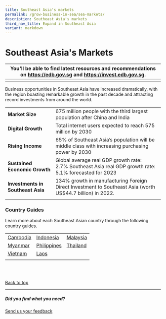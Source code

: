 ```yaml
---
title: Southeast Asia's markets
permalink: /grow-business-in-sea/sea-markets/
description: Southeast Asia's markets
third_nav_title: Expand in Southeast Asia
variant: markdown
---
```

# Southeast Asia's Markets


| You'll be able to find  latest resources and recommendations on https://edb.gov.sg and https://invest.edb.gov.sg. | 
| -------- | 
|      | 



Business opportunities in Southeast Asia have increased dramatically, with the region boasting remarkable growth in the past decade and attracting record investments from around the world.



|  |  | 
| -------- | -------- | 
|<b>Market Size</b>| 675 million people with the third largest population after China and India | 
|<b>Digital Growth</b>|Total internet users expected to reach 575 million by 2030 | 
|<b>Rising Income</b>| 65% of Southeast Asia’s population will be middle class with increasing purchasing power by 2030 | 
|<b>Sustained Economic Growth</b>|  Global average real GDP growth rate: 2.7%&nbsp;Southeast Asia real GDP growth rate: 5.1%&nbsp;forecasted for 2023 | 
|<b>Investments in Southeast Asia</b>| 134% growth in manufacturing Foreign Direct Investment to Southeast Asia (worth US$44.7 billion) in 2022.  | 
| | | <br>


### Country Guides
Learn more about each Southeast Asian country through the following country guides.<br>

|  |  |  |
| -------- | -------- | -------- |
| <a target="_blank" href="https://www.enterprisesg.gov.sg/Grow-Your-Business/go-global/market-guides/southeast-asia/Cambodia/overview">Cambodia</a><br> | <a target="_blank" href="https://www.enterprisesg.gov.sg/Grow-Your-Business/go-global/market-guides/southeast-asia/Indonesia/overview">Indonesia</a><br> | <a target="_blank" href="https://www.enterprisesg.gov.sg/Grow-Your-Business/go-global/market-guides/southeast-asia/malaysia/overview">Malaysia</a><br>  |
|<a target="_blank" href="https://www.enterprisesg.gov.sg/Grow-Your-Business/go-global/market-guides/southeast-asia/myanmar/overview">Myanmar</a> <br> | <a target="_blank" href="https://www.enterprisesg.gov.sg/Grow-Your-Business/go-global/market-guides/southeast-asia/philippines/overview">Philippines</a>[]()<br> |<a target="_blank" href="https://www.enterprisesg.gov.sg/Grow-Your-Business/go-global/market-guides/southeast-asia/thailand/overview">Thailand</a><br> |
|<a target="_blank" href="https://www.enterprisesg.gov.sg/Grow-Your-Business/go-global/market-guides/southeast-asia/vietnam/overview">Vietnam</a><br>  | <a target="_blank" href="https://www.enterprisesg.gov.sg/Grow-Your-Business/go-global/market-guides/southeast-asia/Laos/overview">Laos</a>[]() |  |
|  |  |  |

<br>
<br>

[Back to top](#southeast-asias-markets)
<br>
<hr>

##### Did you find what you need?
[Send us your feedback](https://form.gov.sg/642693623cb98f001239be0d)